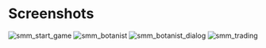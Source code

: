 # Screenshots
![smm_start_game](https://psv4.userapi.com/c856436/u368373001/docs/d10/2de0d7537e01/v3h91d9Fa00.jpg?extra=ZAeeUztCYRpkk2CtRTM0nITvuF3JR-E4VrPi_w94wf5gxXgSv5uIVT-NePoz48u9UCF5aM9v67R4FteubgDSRxKdlVxpYIocXY8eMb0gfdk6hurLALiRlyR4ML7xD-DOO6Rwtx2r-XfrB3qd56o-x_Foewx1)
![smm_botanist](https://psv4.userapi.com/c856220/u368373001/docs/d9/d0e1b81fda8c/wpGOADhthJk.jpg?extra=Z6XV3pt63H1fXfsZc592b-t2pUpZNv3gflWB2_GYHH7I4j7GqGP-MayBhdfJmMFGmOIjG9fWPPhfgmKA_0teYjSEYKqPWpN7QikrNA4l-crGVCDHfjoDV6-17Vs1dTySRGwYSdWSDt2qqUzemtkskbhTwpPR)
![smm_botanist_dialog](https://psv4.userapi.com/c856228/u368373001/docs/d8/64ec2b57363d/nK7zctIfxAk.jpg?extra=j7iCpAnVxOOQ-dhgEjWxuSYZgnuGE4pEURnWmZdHxnL1DDliiTtYxROLgtWAwtKY59LBWyJtvuCymbtEsfQIsXkbVvEaz0XcvlBGJoMbS1zOd8Af9Gjv7ZEB7d04URGe2u2liqCCLMwp3dx4xLwwGnWT0ah7)
![smm_trading](https://psv4.userapi.com/c856324/u368373001/docs/d5/27cbac4936dc/1DD2sXys7WY.jpg?extra=cTDufe2n0246s1YH2JYG7Pv1_oHxzW7OtpxTBR8RJBQ8OMJS_-zJ-XMDqapV3zfT8wVP1y2fgcyWX3xvMhjm99fHMsAVj_C5NWSTiugmh-DBLxDZPJh-sX7SeJAgMWRCi8NqpdC45QE-Go5flNOvlltZar8Q)
